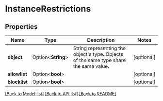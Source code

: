 # InstanceRestrictions

## Properties

Name | Type | Description | Notes
------------ | ------------- | ------------- | -------------
**object** | Option<**String**> | String representing the object's type. Objects of the same type share the same value. | [optional]
**allowlist** | Option<**bool**> |  | [optional]
**blocklist** | Option<**bool**> |  | [optional]

[[Back to Model list]](../README.md#documentation-for-models) [[Back to API list]](../README.md#documentation-for-api-endpoints) [[Back to README]](../README.md)


